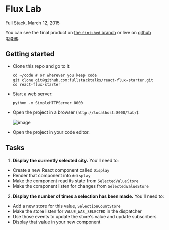 # Flux Lab

Full Stack, March 12, 2015

You can see the final product on [the `finished` branch](https://github.com/fullstacktalks/react-flux-starter/compare/finished) or live on [github pages](http://fullstacktalks.github.io/react-flux-starter/).
## Getting started

- Clone this repo and go to it:
 
  ```
  cd ~/code # or wherever you keep code
  git clone git@github.com:fullstacktalks/react-flux-starter.git
  cd react-flux-starter
  ```
  
- Start a web server:
 
  ```
  python -m SimpleHTTPServer 8000
  ```
  
- Open the project in a browser (`http://localhost:8000/lab/`):

  ![image](https://cloud.githubusercontent.com/assets/2231765/6630596/f9452cb8-c8d7-11e4-9c92-0e9751e2d350.png)

- Open the project in your code editor.

## Tasks

1) __Display the currently selected city.__ You'll need to:
  - Create a new React component called `Display`
  - Render that component into `#display`
  - Make the component read its state from `SelectedValueStore`
  - Make the component listen for changes from `SelectedValueStore`

2) __Display the number of times a selection has been made.__ You'll need to:
  - Add a new store for this value, `SelectionCountStore`
  - Make the store listen for `VALUE_WAS_SELECTED` in the dispatcher
  - Use those events to update the store's value and update subscribers
  - Display that value in your new component
  
